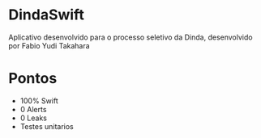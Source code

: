 # DindaSwift

Aplicativo desenvolvido para o processo seletivo da Dinda, desenvolvido por Fabio Yudi Takahara

# Pontos

- 100% Swift
- 0 Alerts
- 0 Leaks
- Testes unitarios

